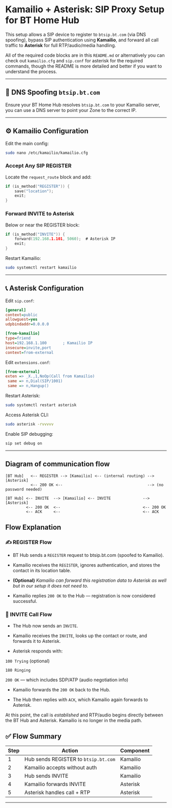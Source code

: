 # Kamailio + Asterisk: SIP Proxy Setup for BT Home Hub

This setup allows a SIP device to register to `btsip.bt.com` (via DNS spoofing), bypass SIP authentication using **Kamailio**, and forward all call traffic to **Asterisk** for full RTP/audio/media handling.

All of the required code blocks are in this `README.md` or alternatively you can check out `kamailio.cfg` and `sip.conf` for asterisk for the required commands, though the README is more detailed and better if you want to understand the process.

---

## 📡 DNS Spoofing `btsip.bt.com`

Ensure your BT Home Hub resolves `btsip.bt.com` to your Kamailio server, you can use a DNS server to point your Zone to the correct IP.

---

## ⚙️ Kamailio Configuration

Edit the main config:

```bash
sudo nano /etc/kamailio/kamailio.cfg
```

### Accept Any SIP REGISTER

Locate the `request_route` block and add:

```c
if (is_method("REGISTER")) {
    save("location");
    exit;
}
```

### Forward INVITE to Asterisk

Below or near the REGISTER block:

```c
if (is_method("INVITE")) {
    forward(192.168.1.101, 5060);  # Asterisk IP
    exit;
}
```

Restart Kamailio:

```bash
sudo systemctl restart kamailio
```

---

## 📞 Asterisk Configuration

Edit `sip.conf`:

```ini
[general]
context=public
allowguest=yes
udpbindaddr=0.0.0.0

[from-kamailio]
type=friend
host=192.168.1.100       ; Kamailio IP
insecure=invite,port
context=from-external
```

Edit `extensions.conf`:

```ini
[from-external]
exten => _X.,1,NoOp(Call from Kamailio)
 same => n,Dial(SIP/1001)
 same => n,Hangup()
```

Restart Asterisk:

```bash
sudo systemctl restart asterisk
```

Access Asterisk CLI:

```bash
sudo asterisk -rvvvvv
```

Enable SIP debugging:

```bash
sip set debug on
```

---

## Diagram of communication flow


```
[BT Hub]   <-- REGISTER --> [Kamailio] <-- (internal routing) --> [Asterisk]
           <-- 200 OK <--                                     --> (no password needed)
        
[BT Hub] <-- INVITE  --> [Kamailio] <-- INVITE              --> [Asterisk]
         <-- 200 OK  <--                                    <-- 200 OK
         <-- ACK     <--                                    <-- ACK
```

## Flow Explanation

### ✍ REGISTER Flow
 - BT Hub sends a `REGISTER` request to btsip.bt.com (spoofed to Kamailio).

 - Kamailio receives the `REGISTER`, ignores authentication, and stores the contact in its location table. 

- **(Optional)** *Kamailio can forward this registration data to Asterisk as well but in our setup it does not need to.*

- Kamailio replies `200 OK` to the Hub — registration is now considered successful.

### 🔹 INVITE Call Flow
- The Hub now sends an `INVITE`.

- Kamailio receives the `INVITE`, looks up the contact or route, and forwards it to Asterisk.

 - Asterisk responds with:

`100 Trying` (optional)

`180 Ringing`

`200 OK` — which includes SDP/ATP (audio negotiation info)

- Kamailio forwards the `200 OK` back to the Hub.

- The Hub then replies with `ACK`, which Kamailio again forwards to Asterisk.

At this point, the call is _established_ and RTP/audio begins directly between the BT Hub and Asterisk. Kamailio is no longer in the media path.

## ✅ Flow Summary

| Step | Action                               | Component |
| ---- | ------------------------------------ | --------- |
| 1    | Hub sends REGISTER to `btsip.bt.com` | Kamailio  |
| 2    | Kamailio accepts without auth        | Kamailio  |
| 3    | Hub sends INVITE                     | Kamailio  |
| 4    | Kamailio forwards INVITE             | Asterisk  |
| 5    | Asterisk handles call + RTP          | Asterisk  |

---

